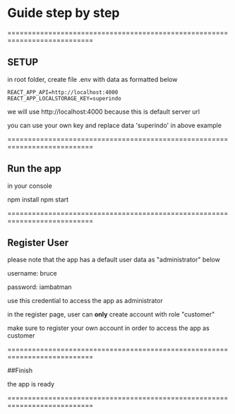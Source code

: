 

# Guide step by step



===========================================================================

## SETUP

in root folder, create file .env with data as formatted below


    REACT_APP_API=http://localhost:4000
    REACT_APP_LOCALSTORAGE_KEY=superindo

we will use 
http://localhost:4000
because this is default server url

you can use your own key and replace data 'superindo' in above example


===========================================================================

## Run the app

in your console

npm install
npm start

===========================================================================

## Register User


please note that the app has a default user data as "administrator" below

username: bruce

password: iambatman

use this credential to access the app as administrator

in the register page, user can **only** create account with role "customer"

make sure to register your own account in order to access the app as customer


===========================================================================


##Finish

the app is ready



===========================================================================



